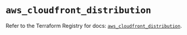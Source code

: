 # `aws_cloudfront_distribution`

Refer to the Terraform Registry for docs: [`aws_cloudfront_distribution`](https://registry.terraform.io/providers/hashicorp/aws/5.77.0/docs/resources/cloudfront_distribution).
